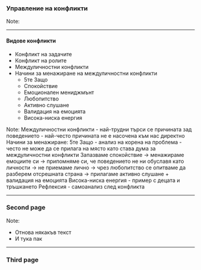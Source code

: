 ### <!-- .element: class="main-title" --> Управление на конфликти 

Note: 



----

#### Видове конфликти

* <!-- .element: class="fragment" --> Конфликт на задачите
* <!-- .element: class="fragment" --> Конфликт на ролите
* <!-- .element: class="fragment" --> Междуличностни конфликти
* <!-- .element: class="fragment" --> Начини за менажиране на междуличностни конфликти
  * 5те Защо
  * Спокойствие
  * Емоционален мениджмънт
  * Любопитство
  * Активно слушане
  * Валидация на емоцията
  * Висока-ниска енергия

Note:
Междуличностни конфликти - най-трудни
търси се причината зад поведението - най-често причината не е насочена към нас директно
Начини за менажиране: 5те Защо - анализ на корена на проблема - често не може да се прилага на място като става дума за междуличностни конфликти
Запазваме спокойствие -> менажираме емоциите си -> припомняме си, че поведението не ни обуславя като личности -> не приемаме лично -> чрез любопитство се опитваме да разберем отсрешната страна -> прилагаме активно слушане + валидация на емоцията
Висока-ниска енергия - пример с децата и тръшкането
Рефлексия - самоанализ след конфликта

---

### Second page

Note:

* Отнова някакъв текст
* И тука пак

---

### Third page

